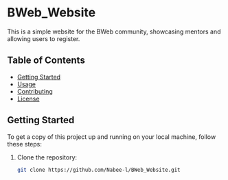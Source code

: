 # BWeb_Website

This is a simple website for the BWeb community, showcasing mentors and allowing users to register.

## Table of Contents

- [Getting Started](#getting-started)
- [Usage](#usage)
- [Contributing](#contributing)
- [License](#license)

## Getting Started

To get a copy of this project up and running on your local machine, follow these steps:

1. Clone the repository:

   ```bash
   git clone https://github.com/Nabee-l/BWeb_Website.git
